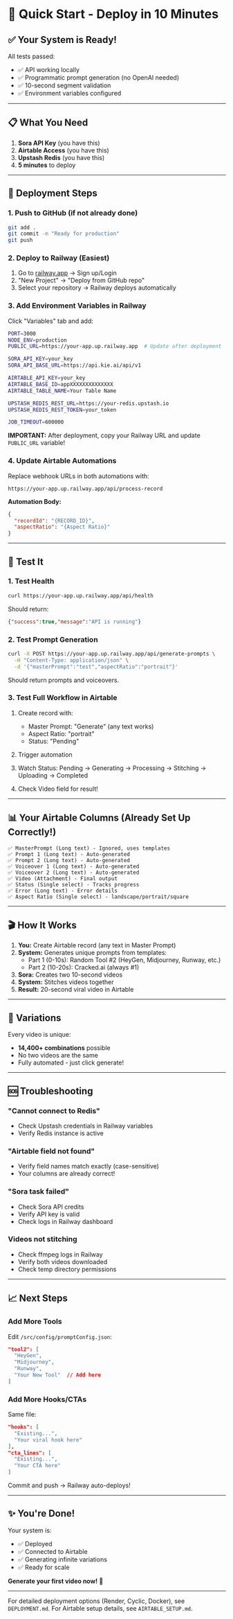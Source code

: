 # 🚀 Quick Start - Deploy in 10 Minutes

## ✅ Your System is Ready!

All tests passed:
- ✅ API working locally
- ✅ Programmatic prompt generation (no OpenAI needed)
- ✅ 10-second segment validation
- ✅ Environment variables configured

---

## 📋 What You Need

1. **Sora API Key** (you have this)
2. **Airtable Access** (you have this)
3. **Upstash Redis** (you have this)
4. **5 minutes** to deploy

---

## 🎯 Deployment Steps

### 1. Push to GitHub (if not already done)

```bash
git add .
git commit -m "Ready for production"
git push
```

### 2. Deploy to Railway (Easiest)

1. Go to [railway.app](https://railway.app) → Sign up/Login
2. "New Project" → "Deploy from GitHub repo"
3. Select your repository → Railway deploys automatically

### 3. Add Environment Variables in Railway

Click "Variables" tab and add:

```bash
PORT=3000
NODE_ENV=production
PUBLIC_URL=https://your-app.up.railway.app  # Update after deployment

SORA_API_KEY=your_key
SORA_API_BASE_URL=https://api.kie.ai/api/v1

AIRTABLE_API_KEY=your_key
AIRTABLE_BASE_ID=appXXXXXXXXXXXXXX
AIRTABLE_TABLE_NAME=Your Table Name

UPSTASH_REDIS_REST_URL=https://your-redis.upstash.io
UPSTASH_REDIS_REST_TOKEN=your_token

JOB_TIMEOUT=600000
```

**IMPORTANT:** After deployment, copy your Railway URL and update `PUBLIC_URL` variable!

### 4. Update Airtable Automations

Replace webhook URLs in both automations with:
```
https://your-app.up.railway.app/api/process-record
```

**Automation Body:**
```json
{
  "recordId": "{RECORD_ID}",
  "aspectRatio": "{Aspect Ratio}"
}
```

---

## 🧪 Test It

### 1. Test Health

```bash
curl https://your-app.up.railway.app/api/health
```

Should return:
```json
{"success":true,"message":"API is running"}
```

### 2. Test Prompt Generation

```bash
curl -X POST https://your-app.up.railway.app/api/generate-prompts \
  -H "Content-Type: application/json" \
  -d '{"masterPrompt":"test","aspectRatio":"portrait"}'
```

Should return prompts and voiceovers.

### 3. Test Full Workflow in Airtable

1. Create record with:
   - Master Prompt: "Generate" (any text works)
   - Aspect Ratio: "portrait"
   - Status: "Pending"

2. Trigger automation

3. Watch Status: Pending → Generating → Processing → Stitching → Uploading → Completed

4. Check Video field for result!

---

## 📊 Your Airtable Columns (Already Set Up Correctly!)

```
✅ MasterPrompt (Long text) - Ignored, uses templates
✅ Prompt 1 (Long text) - Auto-generated
✅ Prompt 2 (Long text) - Auto-generated
✅ Voiceover 1 (Long text) - Auto-generated
✅ Voiceover 2 (Long text) - Auto-generated
✅ Video (Attachment) - Final output
✅ Status (Single select) - Tracks progress
✅ Error (Long text) - Error details
✅ Aspect Ratio (Single select) - landscape/portrait/square
```

---

## 🎬 How It Works

1. **You:** Create Airtable record (any text in Master Prompt)
2. **System:** Generates unique prompts from templates:
   - Part 1 (0-10s): Random Tool #2 (HeyGen, Midjourney, Runway, etc.)
   - Part 2 (10-20s): Cracked.ai (always #1)
3. **Sora:** Creates two 10-second videos
4. **System:** Stitches videos together
5. **Result:** 20-second viral video in Airtable

---

## 🔄 Variations

Every video is unique:
- **14,400+ combinations** possible
- No two videos are the same
- Fully automated - just click generate!

---

## 🆘 Troubleshooting

### "Cannot connect to Redis"
- Check Upstash credentials in Railway variables
- Verify Redis instance is active

### "Airtable field not found"
- Verify field names match exactly (case-sensitive)
- Your columns are already correct!

### "Sora task failed"
- Check Sora API credits
- Verify API key is valid
- Check logs in Railway dashboard

### Videos not stitching
- Check ffmpeg logs in Railway
- Verify both videos downloaded
- Check temp directory permissions

---

## 📈 Next Steps

### Add More Tools

Edit `/src/config/promptConfig.json`:
```json
"tool2": [
  "HeyGen",
  "Midjourney",
  "Runway",
  "Your New Tool"  // Add here
]
```

### Add More Hooks/CTAs

Same file:
```json
"hooks": [
  "Existing...",
  "Your viral hook here"
],
"cta_lines": [
  "Existing...",
  "Your CTA here"
]
```

Commit and push → Railway auto-deploys!

---

## ✨ You're Done!

Your system is:
- ✅ Deployed
- ✅ Connected to Airtable
- ✅ Generating infinite variations
- ✅ Ready for scale

**Generate your first video now!** 🎉

---

For detailed deployment options (Render, Cyclic, Docker), see `DEPLOYMENT.md`.
For Airtable setup details, see `AIRTABLE_SETUP.md`.
